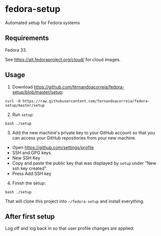 # fedora-setup
Automated setup for Fedora systems

## Requirements

Fedora 33.

See https://alt.fedoraproject.org/cloud/ for cloud images.

## Usage

1. Download https://github.com/fernandoacorreia/fedora-setup/blob/master/setup:

```
curl -O https://raw.githubusercontent.com/fernandoacorreia/fedora-setup/master/setup
```

2. Run `setup`:

```
bash ./setup
```

3. Add the new machine's private key to your GitHub account so that you can access your GitHub repositories from your new machine.

- Open https://github.com/settings/profile
- SSH and GPG keys
- New SSH Key
- Copy and paste the public key that was displayed by `setup` under "New ssh key created".
- Press Add SSH key

4. Finish the setup:

```
bash ./setup
```

That will clone this project into `~/fedora-setup` and install everything.

## After first setup

Log off and log back in so that user profile changes are applied.
